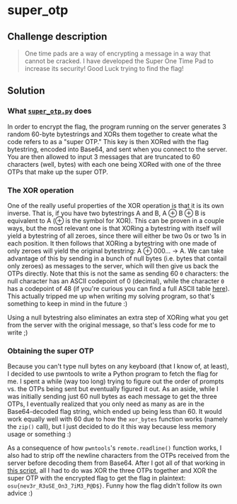 # super_otp

## Challenge description

> One time pads are a way of encrypting a message in a way that cannot be cracked. I have developed the Super One Time Pad to increase its security!
> Good Luck trying to find the flag!

## Solution

### What [`super_otp.py`](./provided/super_otp.py) does

In order to encrypt the flag, the program running on the server generates 3 random 60-byte bytestrings and XORs them together to create what the code refers to as a "super OTP." This key is then XORed with the flag bytestring, encoded into Base64, and sent when you connect to the server. You are then allowed to input 3 messages that are truncated to 60 characters (well, bytes) with each one being XORed with one of the three OTPs that make up the super OTP.

### The XOR operation

One of the really useful properties of the XOR operation is that it is its own inverse. That is, if you have two bytestrings A and B, A ⊕ B ⊕ B is equivalent to A (⊕ is the symbol for XOR). This can be proven in a couple ways, but the most relevant one is that XORing a bytestring with itself will yield a bytestring of all zeroes, since there will either be two 0s or two 1s in each position. It then follows that XORing a bytestring with one made of only zeroes will yield the original bytestring: A ⊕ 000... -> A. We can take advantage of this by sending in a bunch of null bytes (i.e. bytes that contail only zeroes) as messages to the server, which will then give us back the OTPs directly. Note that this is not the same as sending 60 `0` characters: the null character has an ASCII codepoint of 0 (decimal), while the character `0` has a codepoint of 48 (if you're curious you can find a full ASCII table [here](https://www.asciitable.com/)). This actually tripped me up when writing my solving program, so that's something to keep in mind in the future :)

Using a null bytestring also eliminates an extra step of XORing what you get from the server with the original message, so that's less code for me to write ;)

### Obtaining the super OTP

Because you can't type null bytes on any keyboard (that I know of, at least), I decided to use pwntools to write a Python program to fetch the flag for me. I spent a while (way too long) trying to figure out the order of prompts vs. the OTPs being sent but eventually figured it out. As an aside, while I was initially sending just 60 null bytes as each message to get the three OTPs, I eventually realized that you only need as many as are in the Base64-decoded flag string, which ended up being less than 60. It would work equally well with 60 due to how the `xor_bytes` function works (namely the `zip()` call), but I just decided to do it this way because less memory usage or something :)

As a consequence of how `pwntools`'s `remote.readline()` function works, I also had to strip off the newline characters from the OTPs received from the server before decoding them from Base64. After I got all of that working in [this script](./otp_crack.py), all I had to do was XOR the three OTPs together and XOR the super OTP with the encrypted flag to get the flag in plaintext: `osu{nev3r_R3uSE_On3_7iM3_P@D$}`. Funny how the flag didn't follow its own advice :)
